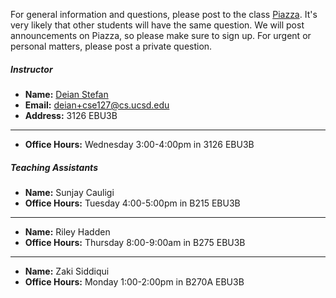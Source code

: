 For general information and questions, please post to the class
[Piazza](https://piazza.com/ucsd/winter2020/cse127).  It's very likely that
other students will have the same question. We will post announcements on
Piazza, so please make sure to sign up.  For urgent or personal matters, please
post a private question.

##### Instructor

- **Name:** [Deian Stefan](https://cseweb.ucsd.edu/~dstefan/)
- **Email:** <deian+cse127@cs.ucsd.edu>
- **Address:** 3126 EBU3B 
____

- **Office Hours:** Wednesday 3:00-4:00pm in 3126 EBU3B 

##### Teaching Assistants

- **Name:** Sunjay Cauligi
- **Office Hours:** Tuesday 4:00-5:00pm in B215 EBU3B
____

- **Name:** Riley Hadden
- **Office Hours:** Thursday 8:00-9:00am in B275 EBU3B
____

- **Name:** Zaki Siddiqui
- **Office Hours:** Monday 1:00-2:00pm in B270A EBU3B
